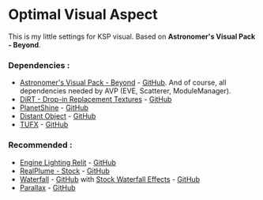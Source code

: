 # Optimal Visual Aspect

This is my little settings for KSP visual. Based on **Astronomer's Visual Pack - Beyond**.


### Dependencies :

* [Astronomer's Visual Pack - Beyond](https://forum.kerbalspaceprogram.com/index.php?/topic/160878-ksp-110-astronomers-visual-pack-beyond-v405-july-19th-2020/&tab=comments#comment-3062809) - [GitHub](https://github.com/themaster402/AstronomersVisualPack/releases).
And of course, all dependencies needed by AVP (EVE, Scatterer, ModuleManager).
* [DiRT - Drop-in Replacement Textures](https://forum.kerbalspaceprogram.com/index.php?/topic/172055-18x-17x-13x-drop-in-replacement-textures-v1720/) - [GitHub](https://github.com/cydonian-monk/KSP-DiRT/releases)
* [PlanetShine](https://forum.kerbalspaceprogram.com/index.php?/topic/189071-110x-planetshine-0263/) - [GitHub](https://github.com/prestja/ksp-planetshine/releases/)
* [Distant Object](https://forum.kerbalspaceprogram.com/topic/205063-ksp-131-distant-object-enhancement-doe-l-under-new-management-21116-2024-0428/) - [GitHub](https://github.com/net-lisias-ksp/DistantObject/releases)
* [TUFX](https://forum.kerbalspaceprogram.com/index.php?/topic/192212-19x-tufx-post-processing/) - [GitHub](https://github.com/shadowmage45/TUFX/releases)


### Recommended :

* [Engine Lighting Relit](https://forum.kerbalspaceprogram.com/index.php?/topic/182906-19x-engine-lighting-relit/&tab=comments#comment-3561125) - [GitHub](https://github.com/linuxgurugamer/EngineLightRelit/releases/latest)
* [RealPlume - Stock](https://forum.kerbalspaceprogram.com/index.php?/topic/188033-ksp191-realplume-stock-v401-realplume-v1331-10may20/) - [GitHub](https://github.com/KSP-RO/RealPlume-StockConfigs/releases)
* [Waterfall](https://forum.kerbalspaceprogram.com/index.php?/topic/196309-112x-waterfall-a-framework-for-continuous-mesh-driven-engine-effects-jan-17/#comment-3838236) - [GitHub](https://github.com/post-kerbin-mining-corporation/Waterfall/releases/tag/0.8.1)
with [Stock Waterfall Effects](https://forum.kerbalspaceprogram.com/index.php?/topic/200334-112x-stock-waterfall-effects-a-waterfall-config-set-for-realistic-rocket-exhaust-plumes-for-the-stock-engines/) - [GitHub](https://github.com/KnightofStJohn/StockWaterfallEffects/releases)
* [Parallax](https://forum.kerbalspaceprogram.com/index.php?/topic/197024-112x-parallax-a-pbr-terrain-shader-130/) - [GitHub](https://github.com/Gameslinx/Tessellation/releases/tag/1.3.1)
